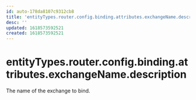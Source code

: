 ```yaml
---
id: auto-178da8107c9312cb8
title: 'entityTypes.router.config.binding.attributes.exchangeName.description'
desc: ''
updated: 1618573592521
created: 1618573592521
---
```

# entityTypes.router.config.binding.attributes.exchangeName.description

The name of the exchange to bind.